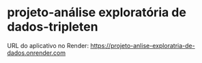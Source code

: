 # projeto-análise exploratória de dados-tripleten
URL do aplicativo no Render: https://projeto-anlise-exploratria-de-dados.onrender.com
